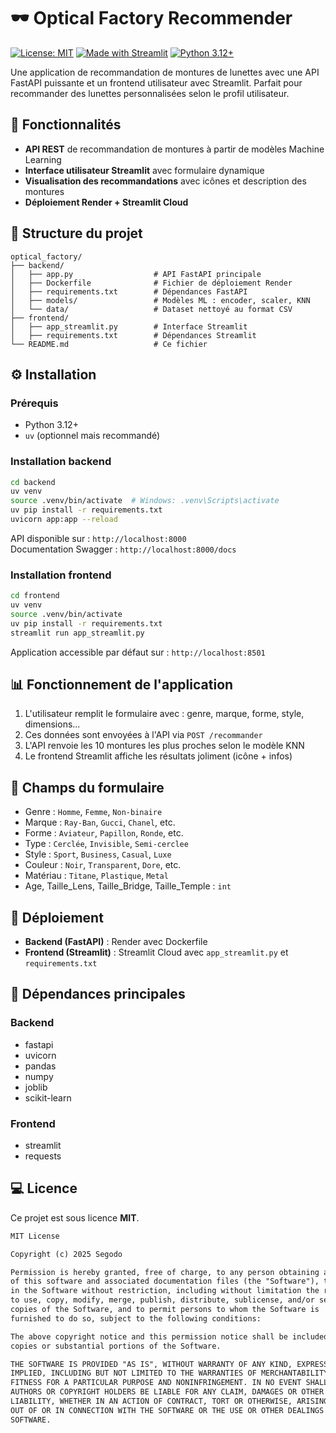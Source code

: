 # 🕶 Optical Factory Recommender

[![License: MIT](https://img.shields.io/badge/License-MIT-yellow.svg)](https://opensource.org/licenses/MIT)
[![Made with Streamlit](https://img.shields.io/badge/Made%20with-Streamlit-FF4B4B.svg)](https://streamlit.io)
[![Python 3.12+](https://img.shields.io/badge/python-3.12+-blue.svg)](https://www.python.org/downloads/)

Une application de recommandation de montures de lunettes avec une API FastAPI puissante et un frontend utilisateur avec Streamlit. Parfait pour recommander des lunettes personnalisées selon le profil utilisateur.

## 🌟 Fonctionnalités

- **API REST** de recommandation de montures à partir de modèles Machine Learning
- **Interface utilisateur Streamlit** avec formulaire dynamique
- **Visualisation des recommandations** avec icônes et description des montures
- **Déploiement Render + Streamlit Cloud**

## 📂 Structure du projet

```
optical_factory/
├── backend/
│   ├── app.py                  # API FastAPI principale
│   ├── Dockerfile              # Fichier de déploiement Render
│   ├── requirements.txt        # Dépendances FastAPI
│   ├── models/                 # Modèles ML : encoder, scaler, KNN
│   └── data/                   # Dataset nettoyé au format CSV
├── frontend/
│   ├── app_streamlit.py        # Interface Streamlit
│   ├── requirements.txt        # Dépendances Streamlit
└── README.md                   # Ce fichier
```

## ⚙️ Installation

### Prérequis

- Python 3.12+
- `uv` (optionnel mais recommandé)

### Installation backend

```bash
cd backend
uv venv
source .venv/bin/activate  # Windows: .venv\Scripts\activate
uv pip install -r requirements.txt
uvicorn app:app --reload
```

API disponible sur : `http://localhost:8000`  
Documentation Swagger : `http://localhost:8000/docs`

### Installation frontend

```bash
cd frontend
uv venv
source .venv/bin/activate
uv pip install -r requirements.txt
streamlit run app_streamlit.py
```

Application accessible par défaut sur : `http://localhost:8501`

## 📊 Fonctionnement de l'application

1. L'utilisateur remplit le formulaire avec : genre, marque, forme, style, dimensions...
2. Ces données sont envoyées à l'API via `POST /recommander`
3. L'API renvoie les 10 montures les plus proches selon le modèle KNN
4. Le frontend Streamlit affiche les résultats joliment (icône + infos)

## 💼 Champs du formulaire

- Genre : `Homme`, `Femme`, `Non-binaire`
- Marque : `Ray-Ban`, `Gucci`, `Chanel`, etc.
- Forme : `Aviateur`, `Papillon`, `Ronde`, etc.
- Type : `Cerclée`, `Invisible`, `Semi-cerclee`
- Style : `Sport`, `Business`, `Casual`, `Luxe`
- Couleur : `Noir`, `Transparent`, `Dore`, etc.
- Matériau : `Titane`, `Plastique`, `Metal`
- Age, Taille_Lens, Taille_Bridge, Taille_Temple : `int`

## 🧰 Déploiement

- **Backend (FastAPI)** : Render avec Dockerfile
- **Frontend (Streamlit)** : Streamlit Cloud avec `app_streamlit.py` et `requirements.txt`

## 🧹 Dépendances principales

### Backend
- fastapi
- uvicorn
- pandas
- numpy
- joblib
- scikit-learn

### Frontend
- streamlit
- requests

## 💻 Licence

Ce projet est sous licence **MIT**.

```txt
MIT License

Copyright (c) 2025 Segodo

Permission is hereby granted, free of charge, to any person obtaining a copy
of this software and associated documentation files (the "Software"), to deal
in the Software without restriction, including without limitation the rights
to use, copy, modify, merge, publish, distribute, sublicense, and/or sell
copies of the Software, and to permit persons to whom the Software is
furnished to do so, subject to the following conditions:

The above copyright notice and this permission notice shall be included in all
copies or substantial portions of the Software.

THE SOFTWARE IS PROVIDED "AS IS", WITHOUT WARRANTY OF ANY KIND, EXPRESS OR
IMPLIED, INCLUDING BUT NOT LIMITED TO THE WARRANTIES OF MERCHANTABILITY,
FITNESS FOR A PARTICULAR PURPOSE AND NONINFRINGEMENT. IN NO EVENT SHALL THE
AUTHORS OR COPYRIGHT HOLDERS BE LIABLE FOR ANY CLAIM, DAMAGES OR OTHER
LIABILITY, WHETHER IN AN ACTION OF CONTRACT, TORT OR OTHERWISE, ARISING FROM,
OUT OF OR IN CONNECTION WITH THE SOFTWARE OR THE USE OR OTHER DEALINGS IN THE
SOFTWARE.
```

